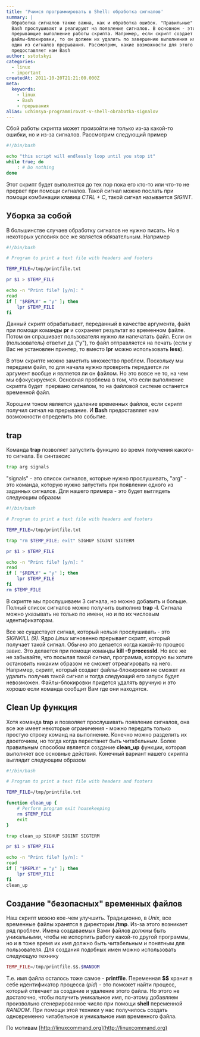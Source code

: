 ```yaml
---
title: 'Учимся программировать в Shell: обработка сигналов'
summary: |
  Обработка сигналов также важна, как и обработка ошибок. "Правильные" скрипты в
  Bash прослушивают и реагируют на появление сигналов. В основном - это сигналы
  прерывающие выполнение работы скрипта. Например, если скрипт создает
  файлы-блокировки, то он должен их удалить по завершению выполнения или получив
  один из сигналов прерывания. Рассмотрим, какие возможности для этого
  предоставляет нам Bash
author: sstotskyi
categories:
  - linux
  - important
createdAt: 2011-10-20T21:21:00.000Z
meta:
  keywords:
    - linux
    - Bash
    - прерывания
alias: uchimsya-programmirovat-v-shell-obrabotka-signalov
---
```


Сбой работы скрипта может произойти не только из-за какой-то ошибки, но и из-за сигналов. Рассмотрим следующий пример

```bash
#!/bin/bash

echo "this script will endlessly loop until you stop it"
while true; do
    : # Do nothing
done
```

Этот скрипт будет выполнятся до тех пор пока его кто-то или что-то не прервет при помощи сигналов. Такой сигнал можно послать при помощи комбинации клавиш _CTRL + C_, такой сигнал называется _SIGINT_.

## Уборка за собой

В большинстве случаев обработку сигналов не нужно писать. Но в некоторых условиях все же является обязательным. Например

```bash
#!/bin/bash

# Program to print a text file with headers and footers

TEMP_FILE=/tmp/printfile.txt

pr $1 > $TEMP_FILE

echo -n "Print file? [y/n]: "
read
if [ "$REPLY" = "y" ]; then
    lpr $TEMP_FILE
fi
```

Данный скрипт обрабатывает, переданный в качестве аргумента, файл при помощи команды **pr** и сохраняет результат во временном файле. Потом он спрашивает пользователя нужно ли напечатать файл. Если он (пользователь) ответит да ("y"), то файл отправляется на печать (если у Вас не установлен принтер, то вместо **lpr** можно использовать **less**).

В этом скрипте можно заметить множество проблем. Поскольку мы передаем файл, то для начала нужно проверить передается ли аргумент вообще и является ли он файлом. Но это вовсе не то, на чем мы сфокусируемся. Основная проблема в том, что если выполнение скрипта будет  прервано сигналом, то на файловой системе останется временной файл.

Хорошим тоном является удаление временных файлов, если скрипт получил сигнал на прерывание. И **Bash** предоставляет нам возможности определить это событие.

## trap

Команда **trap** позволяет запустить функцию во время получения какого-то сигнала. Ее синтаксис

```bash
trap arg signals
```

"signals" - это список сигналов, которые нужно прослушивать, "arg" - это команда, которую нужно запустить при появлении одного из заданных сигналов. Для нашего примера - это будет выглядеть следующим образом

```bash
#!/bin/bash

# Program to print a text file with headers and footers

TEMP_FILE=/tmp/printfile.txt

trap "rm $TEMP_FILE; exit" SIGHUP SIGINT SIGTERM

pr $1 > $TEMP_FILE

echo -n "Print file? [y/n]: "
read
if [ "$REPLY" = "y" ]; then
    lpr $TEMP_FILE
fi
rm $TEMP_FILE
```

В скрипте мы прослушиваем 3 сигнала, но можно добавить и больше. Полный список сигналов можно получить выполнив **trap -l**. Сигнала можно указывать не только по имени, но и по их числовым идентификаторам.

Все же существует сигнал, который нельзя прослушивать - это _SIGNKILL (9)_. Ядро _Linux_ мгновенно прерывает скрипт, который получает такой сигнал. Обычно это делается когда какой-то процесс завис. Это делается при помощи команды **kill -9 processId**. Но все же не забывайте, что посылая такой сигнал, программа, которую вы хотите остановить никаким образом не сможет отреагировать на него. Например, скрипт, который создает файлы-блокировки не сможет их удалить получив такой сигнал и тогда следующий его запуск будет невозможен. Файлы-блокировки придется удалять вручную и это хорошо если команда сообщит Вам где они находятся.

## Clean Up функция

Хотя команда **trap** и позволяет прослушивать появление сигналов, она все же имеет некоторые ограничения - можно передать только простую строку команд на выполнение. Конечно можно разделить их двоеточием, но тогда когда перестанет быть читабельным. Более правильным способом является создание **clean\_up** функции, которая выполняет все основные действия. Конечный вариант нашего скрипта выглядит следующим образом

```bash
#!/bin/bash

# Program to print a text file with headers and footers

TEMP_FILE=/tmp/printfile.txt

function clean_up {
    # Perform program exit housekeeping
    rm $TEMP_FILE
    exit
}

trap clean_up SIGHUP SIGINT SIGTERM

pr $1 > $TEMP_FILE

echo -n "Print file? [y/n]: "
read
if [ "$REPLY" = "y" ]; then
    lpr $TEMP_FILE
fi
clean_up
```

## Создание "безопасных" временных файлов

Наш скрипт можно кое-чем улучшить. Традиционно, в _Unix_, все временные файлы хранятся в директории **/tmp**. Из-за этого возникает ряд проблем. Имена создаваемых Вами файлов должны быть уникальными, чтобы не испортить работу какой-то другой программы, но и в тоже время их имя должно быть читабельным и понятным для пользователя. Для создания подобных имен можно использовать следующую технику

```php
TEMP_FILE=/tmp/printfile.$$.$RANDOM
```

Т.е. имя файла осталось тоже самое - **printfile**. Переменная **$$** хранит в себе идентификатор процесса (_pid_) - это поможет найти процесс, который отвечает за создание и удаление этого файла. Но этого не достаточно, чтобы получить уникальное имя, по-этому добавляем произвольно сгенерированное число при помощи **shell** переменной _RANDOM_. При помощи этой техники у нас получилось создать одновременно читабельное и уникальное имя временного файла.

По мотивам [http://linuxcommand.org](http://linuxcommand.org)